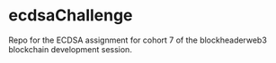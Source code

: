 # ecdsaChallenge
Repo for the ECDSA assignment for cohort 7 of the blockheaderweb3 blockchain development session.
